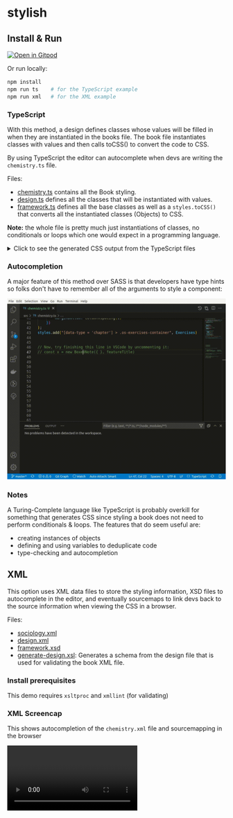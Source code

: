 # stylish

## Install & Run

[![Open in Gitpod](https://gitpod.io/button/open-in-gitpod.svg)](https://gitpod.io/from-referrer/)

Or run locally:

```sh
npm install
npm run ts    # for the TypeScript example
npm run xml   # for the XML example
```

### TypeScript

With this method, a design defines classes whose values will be filled in when they are instantiated in the books file. The book file instantiates classes with values and then calls toCSS() to convert the code to CSS.

By using TypeScript the editor can autocomplete when devs are writing the `chemistry.ts` file.

Files:

- [chemistry.ts](./src/ts-example/chemistry.ts) contains all the Book styling.
- [design.ts](./src/ts-example/design.ts) defines all the classes that will be instantiated with values.
- [framework.ts](./src/ts-example/framework.ts) defines all the base classes as well as a `styles.toCSS()` that converts all the instantiated classes (Objects) to CSS.

**Note:** the whole file is pretty much just instantiations of classes, no conditionals or loops which one would expect in a programming language.

<details>
<summary>Click to see the generated CSS output from the TypeScript files</summary>

```css
.chemist-portrait {"fontName":"Arial","borderColor":"blue","groupBorderColor":"green"} .chemist-portrait [data-type="title"] {"fontFamily":"Comic Sans","color":"yellow"}

.everyday-life {"fontName":"Arial","borderColor":"blue","groupBorderColor":"green"} .everyday-life [data-type="title"] {"fontFamily":"Comic Sans","color":"yellow"}

[data-type = 'chapter'] > .os-exercises-container {} [data-type = 'chapter'] > .os-exercises-container [data-type="os-container"] {"columnCount":2,"columnGap":[2.4,"rem"],"columnWidth":"auto"}

[data-type = 'chapter'] > .os-exercises-container [data-type="os-problem-number"] {"color":"#000"}

[data-type = 'chapter'] > .os-exercises-container [data-type="os-problem-number"] {"marginBottom":""}
```

</details>

### Autocompletion

A major feature of this method over SASS is that developers have type hints so folks don't have to remember all of the arguments to style a component:

![screencast of autocompletion](./ts-example.gif)


### Notes

A Turing-Complete language like TypeScript is probably overkill for something that generates CSS since styling a book does not need to perform conditionals & loops. The features that do seem useful are:

- creating instances of objects
- defining and using variables to deduplicate code
- type-checking and autocompletion


## XML

This option uses XML data files to store the styling information, XSD files to autocomplete in the editor, and eventually sourcemaps to link devs back to the source information when viewing the CSS in a browser.

Files:

- [sociology.xml](./src/xml-example/sociology.xml)
- [design.xml](./src/xml-example/design.xml)
- [framework.xsd](./src/xml-example/schemas/framework.xsd)
- [generate-design.xsl](./src/xml-example/schemas/generate-design.xsl): Generates a schema from the design file that is used for validating the book XML file.

### Install prerequisites

This demo requires `xsltproc` and `xmllint` (for validating)

### XML Screencap

This shows autocompletion of the `chemistry.xml` file and sourcemapping in the browser

![Screencap of Autocomplete and Sourcemapping](https://user-images.githubusercontent.com/253202/172738119-0c9fde62-2535-4bac-8b29-84d368879ece.mp4)